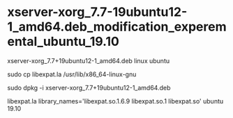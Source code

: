 # xserver-xorg_7.7-19ubuntu12-1_amd64.deb_modification_experemental_ubuntu_19.10
xserver-xorg_7.7+19ubuntu12-1_amd64.deb linux ubuntu

sudo cp libexpat.la /usr/lib/x86_64-linux-gnu

sudo dpkg -i xserver-xorg_7.7+19ubuntu12-1_amd64.deb

libexpat.la library_names='libexpat.so.1.6.9 libexpat.so.1 libexpat.so' ubuntu 19.10
